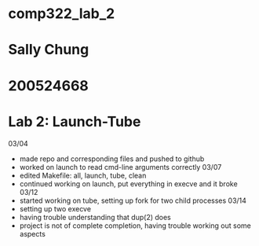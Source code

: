 # comp322_lab_2
# Sally Chung
# 200524668
# Lab 2: Launch-Tube


03/04 
- made repo and corresponding files and pushed to github
- worked on launch to read cmd-line arguments correctly
03/07
- edited Makefile: all, launch, tube, clean
- continued working on launch, put everything in execve and it broke
03/12
- started working on tube, setting up fork for two child processes
03/14
- setting up two execve
- having trouble understanding that dup(2) does
- project is not of complete completion, having trouble working out some aspects